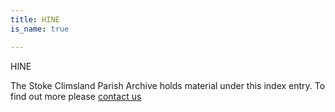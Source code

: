 ```yaml
---
title: HINE
is_name: true

---
```


HINE


The Stoke Climsland Parish Archive holds material under this index entry. To find out more please [contact us](/contact/)
